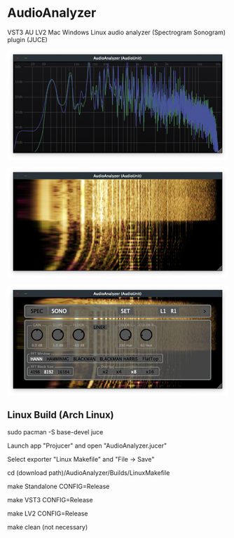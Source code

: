 # AudioAnalyzer
VST3 AU LV2 Mac Windows Linux audio analyzer (Spectrogram Sonogram) plugin (JUCE)


![screenshot1](spectrogram.png  "Spectrogram")


![screenshot2](sonogram.png  "Sonogram")


![screenshot3](options.png  "Options")



## Linux Build (Arch Linux)

sudo pacman -S base-devel juce

Launch app "Projucer" and open "AudioAnalyzer.jucer" 

Select exporter "Linux Makefile" and "File -> Save"

cd (download path)/AudioAnalyzer/Builds/LinuxMakefile

make Standalone CONFIG=Release

make VST3 CONFIG=Release

make LV2 CONFIG=Release

make clean (not necessary)

